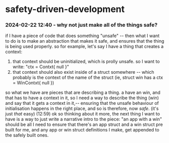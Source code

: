 # safety-driven-development

### 2024-02-22 12:40 - why not just make all of the things safe?

if I have a piece of code that does something "unsafe" -- then what I want to do is to make an abstraction that makes it safe, and ensures that the thing is being used properly. so for example, let's say I have a thing that creates a context:

1. that context should be uninitialized, which is prolly unsafe. so I want to write: "ctx = Contxt{ null }"
2. that context should also exist inside of a struct somewhere -- which probably is the context of the name of the struct (ie, struct win has a ctx = WinContxt{ null })

so what we have are pieces that are describing a thing. a have an win, and that has to have a context in it, so I need a way to describe the thing (win) and say that it gets a context in it,-- ensuring that the unsafe behaviour of initialisation happens in the right place, and so is therefore, now *safe*. (it's just *that* easy)
(12:59) ok so thinking about it more, the next thing I want to have is a way to just write a narrative intro to the piece: "an app with a win" should be all I need to ensure that there's an app struct and a win struct pre built for me, and any app or win struct definitions I make, get appended to the safely built ones.
